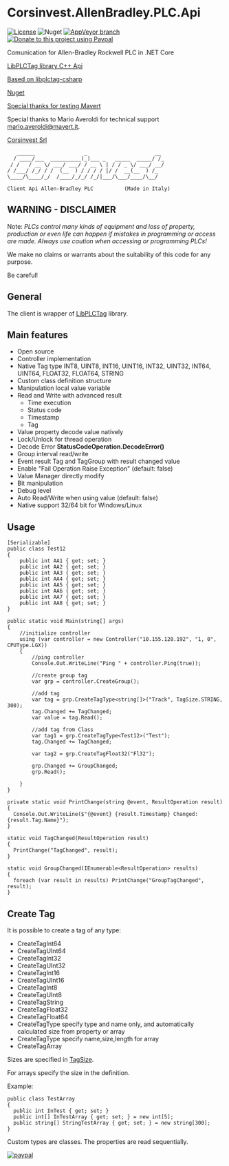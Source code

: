 # Corsinvest.AllenBradley.PLC.Api

[![License](https://img.shields.io/github/license/Corsinvest/cv4ab-api-dotnet.svg)](https://www.gnu.org/licenses/gpl-3.0.en.html) ![Nuget](https://img.shields.io/nuget/v/Corsinvest.AllenBradley.PLC.Api.svg) [![AppVeyor branch](https://img.shields.io/appveyor/ci/franklupo/cv4ab-api-dotnet/master.svg)](https://ci.appveyor.com/project/franklupo/cv4ab-api-dotnet) [![Donate to this project using Paypal](https://img.shields.io/badge/paypal-donate-yellow.svg)](https://www.paypal.com/cgi-bin/webscr?cmd=_donations&business=PPM9JHLQLRV2S&item_name=Open+Source+Project&currency_code=EUR&source=url)

Comunication for Allen-Bradley Rockwell PLC in .NET Core

[LibPLCTag library C++ Api](https://github.com/kyle-github/libplctag)

[Based on libplctag-csharp](https://github.com/mesta1/libplctag-csharp)

[Nuget](https://www.nuget.org/packages/Corsinvest.AllenBradley.PLC.Api)

[Special thanks for testing Mavert](https://www.mavert.it)

Special thanks to Mario Averoldi for technical support <mario.averoldi@mavert.it>.

[Corsinvest Srl](https://www.corsinvest.it)

```text
   ______                _                      __
  / ____/___  __________(_)___ _   _____  _____/ /_
 / /   / __ \/ ___/ ___/ / __ \ | / / _ \/ ___/ __/
/ /___/ /_/ / /  (__  ) / / / / |/ /  __(__  ) /_
\____/\____/_/  /____/_/_/ /_/|___/\___/____/\__/

Client Api Allen-Bradley PLC          (Made in Italy)
```

## WARNING - DISCLAIMER

Note: *PLCs control many kinds of equipment and loss of property, production
or even life can happen if mistakes in programming or access are
made.  Always use caution when accessing or programming PLCs!*

We make no claims or warrants about the suitability of this code for
any purpose.

Be careful!

## General

The client is wrapper of [LibPLCTag](https://github.com/kyle-github/libplctag) library.

## Main features

- Open source
- Controller implementation
- Native Tag type INT8, UINT8, INT16, UINT16, INT32, UINT32, INT64, UINT64, FLOAT32, FLOAT64, STRING
- Custom class definition structure
- Manipulation local value variable
- Read and Write with advanced result
  - Time execution
  - Status code
  - Timestamp
  - Tag
- Value property decode value natively
- Lock/Unlock for thread operation
- Decode Error **StatusCodeOperation.DecodeError()**
- Group interval read/write
- Event result Tag and TagGroup with result changed value
- Enable "Fail Operation Raise Exception" (default: false)
- Value Manager directly modify
- Bit manipulation
- Debug level
- Auto Read/Write when using value (default: false)
- Native support 32/64 bit for Windows/Linux

## Usage

```CSharp
[Serializable]
public class Test12
{
    public int AA1 { get; set; }
    public int AA2 { get; set; }
    public int AA3 { get; set; }
    public int AA4 { get; set; }
    public int AA5 { get; set; }
    public int AA6 { get; set; }
    public int AA7 { get; set; }
    public int AA8 { get; set; }
}

public static void Main(string[] args)
{
    //initialize controller
    using (var controller = new Controller("10.155.128.192", "1, 0", CPUType.LGX))
    {
        //ping controller
        Console.Out.WriteLine("Ping " + controller.Ping(true));

        //create group tag
        var grp = controller.CreateGroup();

        //add tag
        var tag = grp.CreateTagType<string[]>("Track", TagSize.STRING, 300);
        tag.Changed += TagChanged;
        var value = tag.Read();

        //add tag from Class
        var tag1 = grp.CreateTagType<Test12>("Test");
        tag.Changed += TagChanged;

        var tag2 = grp.CreateTagFloat32("Fl32");

        grp.Changed += GroupChanged;
        grp.Read();

    }
}

private static void PrintChange(string @event, ResultOperation result)
{
  Console.Out.WriteLine($"{@event} {result.Timestamp} Changed: {result.Tag.Name}");
}

static void TagChanged(ResultOperation result)
{
  PrintChange("TagChanged", result);
}

static void GroupChanged(IEnumerable<ResultOperation> results)
{
  foreach (var result in results) PrintChange("GroupTagChanged", result);
}
```

## Create Tag

It is possible to create a tag of any type:

- CreateTagInt64
- CreateTagUInt64
- CreateTagInt32
- CreateTagUInt32
- CreateTagInt16
- CreateTagUInt16
- CreateTagInt8
- CreateTagUInt8
- CreateTagString
- CreateTagFloat32
- CreateTagFloat64
- CreateTagType specify type and name only, and automatically calculated size from property or array
- CreateTagType specify name,size,length for array
- CreateTagArray

Sizes are specified in [TagSize](https://github.com/Corsinvest/cv4ab-api-dotnet/blob/master/src/Corsinvest.AllenBradley.PLC.Api/TagSize.cs).

For arrays specify the size in the definition.

Example:

```CSharp
public class TestArray
{
  public int InTest { get; set; }
  public int[] InTestArray { get; set; } = new int[5];
  public string[] StringTestArray { get; set; } = new string[300];
}
```

Custom types are classes. The properties are read sequentially.

[![paypal](https://www.paypalobjects.com/en_US/IT/i/btn/btn_donateCC_LG.gif)](https://www.paypal.com/cgi-bin/webscr?cmd=_donations&business=PPM9JHLQLRV2S&item_name=Open+Source+Project&currency_code=EUR&source=url)
